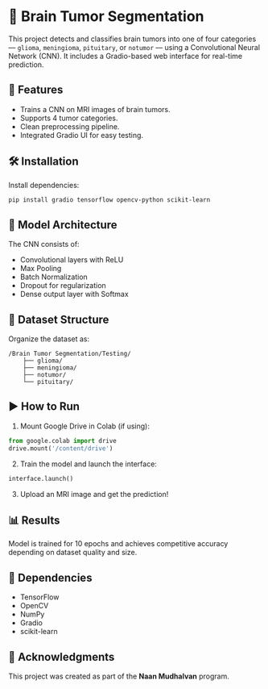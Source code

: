 
# 🧠 Brain Tumor Segmentation

This project detects and classifies brain tumors into one of four categories — `glioma`, `meningioma`, `pituitary`, or `notumor` — using a Convolutional Neural Network (CNN). It includes a Gradio-based web interface for real-time prediction.

## 🚀 Features

- Trains a CNN on MRI images of brain tumors.
- Supports 4 tumor categories.
- Clean preprocessing pipeline.
- Integrated Gradio UI for easy testing.

## 🛠️ Installation

Install dependencies:

```bash
pip install gradio tensorflow opencv-python scikit-learn
```

## 🧠 Model Architecture

The CNN consists of:
- Convolutional layers with ReLU
- Max Pooling
- Batch Normalization
- Dropout for regularization
- Dense output layer with Softmax

## 📁 Dataset Structure

Organize the dataset as:

```
/Brain Tumor Segmentation/Testing/
    ├── glioma/
    ├── meningioma/
    ├── notumor/
    └── pituitary/
```

## ▶️ How to Run

1. Mount Google Drive in Colab (if using):
```python
from google.colab import drive
drive.mount('/content/drive')
```

2. Train the model and launch the interface:
```python
interface.launch()
```

3. Upload an MRI image and get the prediction!

## 📊 Results

Model is trained for 10 epochs and achieves competitive accuracy depending on dataset quality and size.

## 📌 Dependencies

- TensorFlow
- OpenCV
- NumPy
- Gradio
- scikit-learn

## 🤝 Acknowledgments

This project was created as part of the **Naan Mudhalvan** program.
